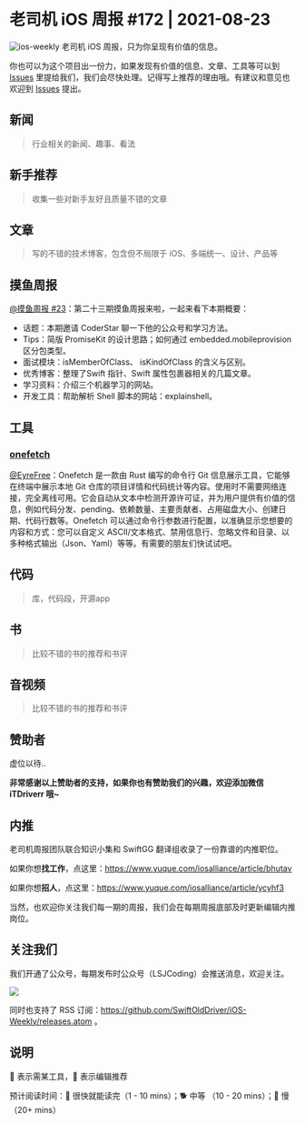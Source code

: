 # 老司机 iOS 周报 #172 | 2021-08-23

![ios-weekly](https://github.com/SwiftOldDriver/iOS-Weekly/blob/master/assets/ios-weekly.png?raw=true)
老司机 iOS 周报，只为你呈现有价值的信息。

你也可以为这个项目出一份力，如果发现有价值的信息、文章、工具等可以到 [Issues](https://github.com/SwiftOldDriver/iOS-Weekly/issues) 里提给我们，我们会尽快处理。记得写上推荐的理由哦。有建议和意见也欢迎到 [Issues](https://github.com/SwiftOldDriver/iOS-Weekly/issues) 提出。

## 新闻

> 行业相关的新闻、趣事、看法

## 新手推荐

> 收集一些对新手友好且质量不错的文章

## 文章

> 写的不错的技术博客，包含但不局限于 iOS、多端统一、设计、产品等

## 摸鱼周报

[@摸鱼周报 #23](https://mp.weixin.qq.com/s/1Vs50Lbo0Z27dnU-ARQ96A)：第二十三期摸鱼周报来啦，一起来看下本期概要：

- 话题：本期邀请 CoderStar 聊一下他的公众号和学习方法。
- Tips：简版 PromiseKit 的设计思路；如何通过 embedded.mobileprovision 区分包类型。
- 面试模块：isMemberOfClass、 isKindOfClass 的含义与区别。
- 优秀博客：整理了Swift 指针、Swift 属性包裹器相关的几篇文章。
- 学习资料：介绍三个机器学习的网站。
- 开发工具：帮助解析 Shell 脚本的网站：explainshell。

## 工具

### [onefetch](https://github.com/o2sh/onefetch)

[@EyreFree](https://github.com/EyreFree)：Onefetch 是一款由 Rust 编写的命令行 Git 信息展示工具，它能够在终端中展示本地 Git 仓库的项目详情和代码统计等内容。使用时不需要网络连接，完全离线可用。它会自动从文本中检测开源许可证，并为用户提供有价值的信息，例如代码分发、pending、依赖数量、主要贡献者、占用磁盘大小、创建日期、代码行数等。Onefetch 可以通过命令行参数进行配置，以准确显示您想要的内容和方式：您可以自定义 ASCII/文本格式、禁用信息行、忽略文件和目录、以多种格式输出（Json、Yaml）等等。有需要的朋友们快试试吧。

## 代码

> 库，代码段，开源app

## 书

> 比较不错的书的推荐和书评

## 音视频

> 比较不错的书的推荐和书评

## 赞助者

虚位以待..

**非常感谢以上赞助者的支持，如果你也有赞助我们的兴趣，欢迎添加微信 iTDriverr 哦~**

## 内推

老司机周报团队联合知识小集和 SwiftGG 翻译组收录了一份靠谱的内推职位。

如果你想**找工作**，点这里：https://www.yuque.com/iosalliance/article/bhutav

如果你想**招人**，点这里：https://www.yuque.com/iosalliance/article/ycyhf3

当然，也欢迎你关注我们每一期的周报，我们会在每期周报底部及时更新编辑内推岗位。

## 关注我们

我们开通了公众号，每期发布时公众号（LSJCoding）会推送消息，欢迎关注。

![](https://github.com/SwiftOldDriver/iOS-Weekly/blob/master/assets/qrcode_for_wechat.jpg?raw=true)

同时也支持了 RSS 订阅：https://github.com/SwiftOldDriver/iOS-Weekly/releases.atom 。

## 说明

🚧 表示需某工具，🌟 表示编辑推荐

预计阅读时间：🐎 很快就能读完（1 - 10 mins）；🐕 中等 （10 - 20 mins）；🐢 慢（20+ mins）
